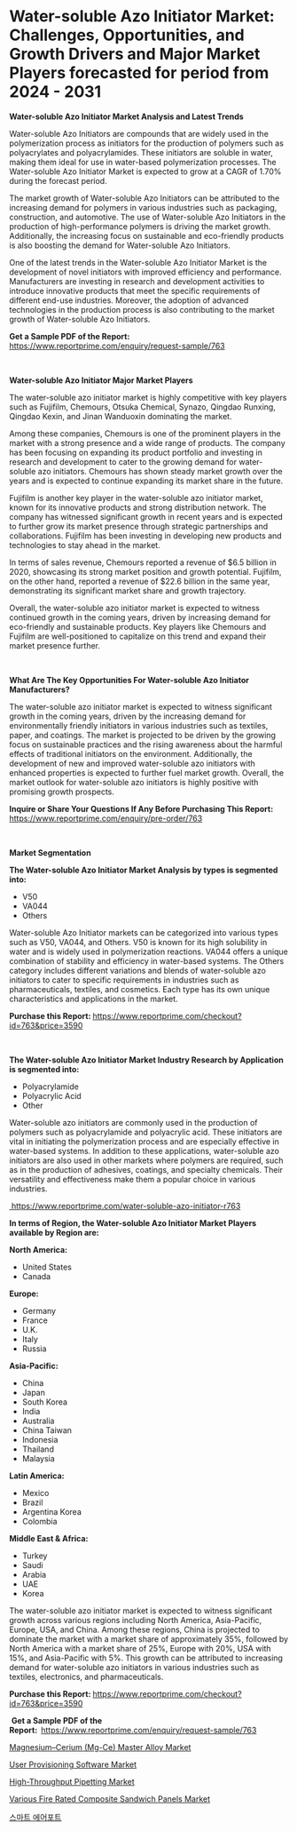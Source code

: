 <p><h1>Water-soluble Azo Initiator Market: Challenges, Opportunities, and Growth Drivers and Major Market Players forecasted for period from 2024 - 2031</h1></p><p><strong>Water-soluble Azo Initiator Market Analysis and Latest Trends</strong></p>
<p><p>Water-soluble Azo Initiators are compounds that are widely used in the polymerization process as initiators for the production of polymers such as polyacrylates and polyacrylamides. These initiators are soluble in water, making them ideal for use in water-based polymerization processes. The Water-soluble Azo Initiator Market is expected to grow at a CAGR of 1.70% during the forecast period.</p><p>The market growth of Water-soluble Azo Initiators can be attributed to the increasing demand for polymers in various industries such as packaging, construction, and automotive. The use of Water-soluble Azo Initiators in the production of high-performance polymers is driving the market growth. Additionally, the increasing focus on sustainable and eco-friendly products is also boosting the demand for Water-soluble Azo Initiators.</p><p>One of the latest trends in the Water-soluble Azo Initiator Market is the development of novel initiators with improved efficiency and performance. Manufacturers are investing in research and development activities to introduce innovative products that meet the specific requirements of different end-use industries. Moreover, the adoption of advanced technologies in the production process is also contributing to the market growth of Water-soluble Azo Initiators.</p></p>
<p><strong>Get a Sample PDF of the Report:&nbsp;</strong> <a href="https://www.reportprime.com/enquiry/request-sample/763">https://www.reportprime.com/enquiry/request-sample/763</a></p>
<p>&nbsp;</p>
<p><strong>Water-soluble Azo Initiator Major Market Players</strong></p>
<p><p>The water-soluble azo initiator market is highly competitive with key players such as Fujifilm, Chemours, Otsuka Chemical, Synazo, Qingdao Runxing, Qingdao Kexin, and Jinan Wanduoxin dominating the market. </p><p>Among these companies, Chemours is one of the prominent players in the market with a strong presence and a wide range of products. The company has been focusing on expanding its product portfolio and investing in research and development to cater to the growing demand for water-soluble azo initiators. Chemours has shown steady market growth over the years and is expected to continue expanding its market share in the future.</p><p>Fujifilm is another key player in the water-soluble azo initiator market, known for its innovative products and strong distribution network. The company has witnessed significant growth in recent years and is expected to further grow its market presence through strategic partnerships and collaborations. Fujifilm has been investing in developing new products and technologies to stay ahead in the market.</p><p>In terms of sales revenue, Chemours reported a revenue of $6.5 billion in 2020, showcasing its strong market position and growth potential. Fujifilm, on the other hand, reported a revenue of $22.6 billion in the same year, demonstrating its significant market share and growth trajectory.</p><p>Overall, the water-soluble azo initiator market is expected to witness continued growth in the coming years, driven by increasing demand for eco-friendly and sustainable products. Key players like Chemours and Fujifilm are well-positioned to capitalize on this trend and expand their market presence further.</p></p>
<p>&nbsp;</p>
<p><strong>What Are The Key Opportunities For Water-soluble Azo Initiator Manufacturers?</strong></p>
<p><p>The water-soluble azo initiator market is expected to witness significant growth in the coming years, driven by the increasing demand for environmentally friendly initiators in various industries such as textiles, paper, and coatings. The market is projected to be driven by the growing focus on sustainable practices and the rising awareness about the harmful effects of traditional initiators on the environment. Additionally, the development of new and improved water-soluble azo initiators with enhanced properties is expected to further fuel market growth. Overall, the market outlook for water-soluble azo initiators is highly positive with promising growth prospects.</p></p>
<p><strong>Inquire or Share Your Questions If Any Before Purchasing This Report:</strong> <a href="https://www.reportprime.com/enquiry/pre-order/763">https://www.reportprime.com/enquiry/pre-order/763</a></p>
<p>&nbsp;</p>
<p><strong>Market Segmentation</strong></p>
<p><strong>The Water-soluble Azo Initiator Market Analysis by types is segmented into:</strong></p>
<p><ul><li>V50</li><li>VA044</li><li>Others</li></ul></p>
<p><p>Water-soluble Azo Initiator markets can be categorized into various types such as V50, VA044, and Others. V50 is known for its high solubility in water and is widely used in polymerization reactions. VA044 offers a unique combination of stability and efficiency in water-based systems. The Others category includes different variations and blends of water-soluble azo initiators to cater to specific requirements in industries such as pharmaceuticals, textiles, and cosmetics. Each type has its own unique characteristics and applications in the market.</p></p>
<p><strong>Purchase this Report:&nbsp;</strong><a href="https://www.reportprime.com/checkout?id=763&price=3590">https://www.reportprime.com/checkout?id=763&price=3590</a></p>
<p>&nbsp;</p>
<p><strong>The Water-soluble Azo Initiator Market Industry Research by Application is segmented into:</strong></p>
<p><ul><li>Polyacrylamide</li><li>Polyacrylic Acid</li><li>Other</li></ul></p>
<p><p>Water-soluble azo initiators are commonly used in the production of polymers such as polyacrylamide and polyacrylic acid. These initiators are vital in initiating the polymerization process and are especially effective in water-based systems. In addition to these applications, water-soluble azo initiators are also used in other markets where polymers are required, such as in the production of adhesives, coatings, and specialty chemicals. Their versatility and effectiveness make them a popular choice in various industries.</p></p>
<p><a href="https://www.reportprime.com/water-soluble-azo-initiator-r763">&nbsp;https://www.reportprime.com/water-soluble-azo-initiator-r763</a></p>
<p><strong>In terms of Region, the Water-soluble Azo Initiator Market Players available by Region are:</strong></p>
<p>
    <p> <strong> North America: </strong>
        <ul>
            <li>United States</li>
            <li>Canada</li>
        </ul>
        </p> 
    <p> <strong> Europe: </strong>
        <ul>
            <li>Germany</li>
            <li>France</li>
            <li>U.K.</li>
            <li>Italy</li>
            <li>Russia</li>
        </ul>
        </p> 
    <p> <strong> Asia-Pacific: </strong>
        <ul>
            <li>China</li>
            <li>Japan</li>
            <li>South Korea</li>
            <li>India</li>
            <li>Australia</li>
            <li>China Taiwan</li>
            <li>Indonesia</li>
            <li>Thailand</li>
            <li>Malaysia</li>
        </ul>
        </p> 
    <p> <strong> Latin America: </strong>
        <ul>
            <li>Mexico</li>
            <li>Brazil</li>
            <li>Argentina Korea</li>
            <li>Colombia</li>
        </ul>
        </p> 
    <p> <strong> Middle East & Africa: </strong>
        <ul>
            <li>Turkey</li>
            <li>Saudi</li>
            <li>Arabia</li>
            <li>UAE</li>
            <li>Korea</li>
        </ul>
    </p>
    </p>
<p><p>The water-soluble azo initiator market is expected to witness significant growth across various regions including North America, Asia-Pacific, Europe, USA, and China. Among these regions, China is projected to dominate the market with a market share of approximately 35%, followed by North America with a market share of 25%, Europe with 20%, USA with 15%, and Asia-Pacific with 5%. This growth can be attributed to increasing demand for water-soluble azo initiators in various industries such as textiles, electronics, and pharmaceuticals.</p></p>
<p><strong>Purchase this Report: </strong><a href="https://www.reportprime.com/checkout?id=763&price=3590">https://www.reportprime.com/checkout?id=763&price=3590</a></p>
<p>&nbsp;<strong>Get a Sample PDF of the Report:&nbsp;&nbsp;</strong><a href="https://www.reportprime.com/enquiry/request-sample/763">https://www.reportprime.com/enquiry/request-sample/763</a></p>
<p><strong></strong></p>
<p><p><a href="https://medium.com/@luke.russell779/magnesium-cerium-mg-ce-master-alloy-market-share-and-new-trends-analysis-by-its-type-b2d1035fb680">Magnesium–Cerium (Mg-Ce) Master Alloy Market</a></p><p><a href="https://issuu.com/reportprime-2/docs/user-provisioning-software-market-size-2030.pptx">User Provisioning Software Market</a></p><p><a href="https://medium.com/@luke.russell779/global-high-throughput-pipetting-market-analysis-trends-forecasts-and-growth-opportunities-2024-60dc38105006">High-Throughput Pipetting Market</a></p><p><a href="https://github.com/bmorecock/Market-Research-Report-List-4/blob/main/various-fire-rated-composite-sandwich-panels-market.md">Various Fire Rated Composite Sandwich Panels Market</a></p><p><a href="https://medium.com/@seanturner6262/%EA%B8%80%EB%A1%9C%EB%B2%8C-%EC%8A%A4%EB%A7%88%ED%8A%B8-%EA%B3%B5%ED%95%AD-%EC%8B%9C%EC%9E%A5-%EA%B2%BD%ED%96%A5-%EC%98%88%EC%B8%A1-%EB%B0%8F-%EC%98%81%ED%96%A5-%EB%B6%84%EC%84%9D%EC%9D%84-%ED%95%98%EB%8A%94-2024-2031-%EB%82%B4%EC%9A%A9%EC%9D%80-180-%ED%8E%98%EC%9D%B4%EC%A7%80%EC%97%90-%EC%86%8C%EA%B0%9C%EB%90%98%EC%96%B4-%EC%9E%88%EC%8A%B5%EB%8B%88%EB%8B%A4-336c615267eb">스마트 에어포트</a></p></p>